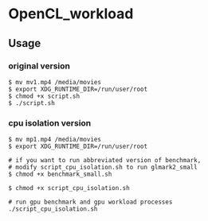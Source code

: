 # OpenCL_workload

## Usage
### original version
```
$ mv mv1.mp4 /media/movies
$ export XDG_RUNTIME_DIR=/run/user/root 
$ chmod +x script.sh
$ ./script.sh
```  

### cpu isolation version
```
$ mv mp1.mp4 /media/movies
$ export XDG_RUNTIME_DIR=/run/user/root

# if you want to run abbreviated version of benchmark, 
# modify script_cpu_isolation.sh to run glmark2_small 
$ chmod +x benchmark_small.sh

$ chmod +x script_cpu_isolation.sh

# run gpu benchmark and gpu workload processes
./script_cpu_isolation.sh
```
